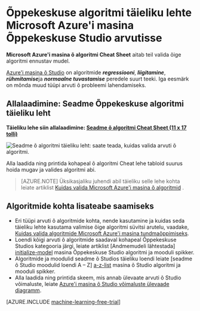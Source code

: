 <properties
    pageTitle="Õppekeskuse algoritmi täieliku lehe arvuti | Microsoft Azure'i"
    description="Õppekeskuse algoritmi täieliku lehe prinditava masina aitab teil valida õige algoritmi oma sõnastikupõhise mudeli Azure seadme Õppekeskuse Studios."
    keywords="algoritmi täieliku lehel täieliku leht, seadme õ algoritmi"
    services="machine-learning"
    documentationCenter=""
    authors="brohrer"
    manager="jhubbard"
    editor="cgronlun"/>

<tags
    ms.service="machine-learning"
    ms.workload="data-services"
    ms.tgt_pltfrm="na"
    ms.devlang="na"
    ms.topic="article"
    ms.date="08/09/2016"
    ms.author="brohrer;garye" />


# <a name="machine-learning-algorithm-cheat-sheet-for-microsoft-azure-machine-learning-studio"></a>Õppekeskuse algoritmi täieliku lehte Microsoft Azure'i masina Õppekeskuse Studio arvutisse

**Microsoft Azure'i masina õ algoritmi Cheat Sheet** aitab teil valida õige algoritmi ennustav mudel.

[Azure'i masina õ Studio](https://studio.azureml.net/) on algoritmide ***regressiooni***, ***liigitamine***, ***rühmitamise***ja ***normaalne tuvastamise*** peredele suurt teeki. Iga eesmärk on mõnda muud tüüpi arvuti õ probleemi lahendamiseks.


## <a name="download-machine-learning-algorithm-cheat-sheet"></a>Allalaadimine: Seadme Õppekeskuse algoritmi täieliku leht

**Täieliku lehe siin allalaadimine: [Seadme õ algoritmi Cheat Sheet (11 x 17 tolli)](http://download.microsoft.com/download/A/6/1/A613E11E-8F9C-424A-B99D-65344785C288/microsoft-machine-learning-algorithm-cheat-sheet-v6.pdf)**

![Seadme õ algoritmi täieliku leht: saate teada, kuidas valida arvuti õ algoritmi.][cheat-sheet]

[cheat-sheet]: ./media/machine-learning-algorithm-cheat-sheet/machine-learning-algorithm-cheat-sheet-small_v_0_6-01.png

Alla laadida ning printida kohapeal õ algoritmi Cheat lehe tabloid suurus hoida mugav ja valides algoritmi abi.

> [AZURE.NOTE] Üksikasjaliku juhendi abil täieliku selle lehe kohta leiate artiklist [Kuidas valida Microsoft Azure'i masina õ algoritmid](machine-learning-algorithm-choice.md) .

## <a name="more-help-with-algorithms"></a>Algoritmide kohta lisateabe saamiseks

* Eri tüüpi arvuti õ algoritmide kohta, nende kasutamine ja kuidas seda täieliku lehte kasutama valimise õige algoritmi süvitsi arutelu, vaadake, [Kuidas valida algoritmide Microsoft Azure'i masina tundmaõppimiseks](machine-learning-algorithm-choice.md).
* Loendi kõigi arvuti õ algoritmide saadaval kohapeal Õppekeskuse Studios kategooria järgi, leiate artiklist [Andmemudeli lähtestada] [ initialize-model] masina Õppekeskuse Studio algoritmi ja mooduli spikker.
* Algoritmide ja moodulid seadme õ Studios täieliku loendi leiate [seadme õ Studio moodulid loendi A – Z] [ a-z-list] masina õ Studio algoritmi ja mooduli spikker.
* Alla laadida ning printida skeem, mis annab ülevaate arvuti õ Studio võimaluste, leiate [Azure'i masina õ Studio võimaluste ülevaade diagramm](machine-learning-studio-overview-diagram.md).


[AZURE.INCLUDE [machine-learning-free-trial](../../includes/machine-learning-free-trial.md)]

<!-- This needs to be updated based on the new Choosing and Algorithm article

## Notes and terminology definitions for the machine learning algorithm cheat sheet

* The suggestions offered in this algorithm cheat sheet are approximate rules-of-thumb. Some can be bent, and some can be flagrantly violated. This is intended to suggest a starting point. Don’t be afraid run a head-to-head competition between several algorithms on your data. There is simply no substitute for understanding the principles of each algorithm and understanding the system that generated your data.

* Every machine learning algorithm has its own style or *inductive bias*. For a specific problem, several algorithms may be appropriate and one algorithm may be a better fit than others. But knowing which will be the best fit beforehand is not always possible. In cases like these, several algorithms are listed together in the cheat sheet. An appropriate strategy would be to try one algorithm, and if the results are not yet satisfactory, try the others. Here’s an example from the [Cortana Intelligence Gallery](http://gallery.cortanaintelligence.com/) of an experiment that tries several algorithms against the same data and compares the results: [Compare Multi-class Classifiers: Letter recognition](http://gallery.cortanaintelligence.com/Details/a635502fc98b402a890efe21cec65b92).

* There are three main categories of machine learning: **supervised learning**, **unsupervised learning**, and **reinforcement learning**.

  * In **supervised learning**, each data point is labeled or associated with a category or value of interest.  An example of a categorical label is assigning an image as either a ‘cat’ or a ‘dog’.  An example of a value label is the sale price associated with a used car. The goal of supervised learning is to study many labeled examples like these, and then to be able to make predictions about future data points - for example, to identify new photos with the correct animal or to assign accurate sale prices to other used cars. This is a popular and useful type of machine learning. All of the modules in Azure Machine Learning are supervised learning algorithms except for [K-Means Clustering][k-means-clustering].

  * In **unsupervised learning**, data points have no labels associated with them. Instead, the goal of an unsupervised learning algorithm is to organize the data in some way or to describe its structure. This can mean grouping it into clusters, as K-means does, or finding different ways of looking at complex data so that it appears simpler.

  * In **reinforcement learning**, the algorithm gets to choose an action in response to each data point. It is a common approach in robotics, where the set of sensor readings at one point in time is a data point, and the algorithm must choose the robot’s next action. It's also a natural fit for Internet of Things applications. The learning algorithm also receives a reward signal a short time later, indicating how good the decision was. Based on this, the algorithm modifies its strategy in order to achieve the highest reward. Currently there are no reinforcement learning algorithm modules in Azure ML.

* **Bayesian methods** make the assumption of statistically independent data points. This means that the unmodeled variability in one data point is uncorrelated with others, that is, it can’t be predicted. For example, if the data being recorded is the number of minutes until the next subway train arrives, two measurements taken a day apart are statistically independent. However, two measurements taken a minute apart are not statistically independent - the value of one is highly predictive of the value of the other.

* **Boosted decision tree regression** takes advantage of feature overlap or interaction among features. That means that, in any given data point, the value of one feature is somewhat predictive of the value of another. For example, in daily high/low temperature data, knowing the low temperature for the day allows you to make a reasonable guess at the high. The information contained in the two features is somewhat redundant.

* Classifying data into more than two categories can be done by either using an inherently multi-class classifier, or by combining a set of two-class classifiers into an **ensemble**. In the ensemble approach, there is a separate two-class classifier for each class - each one separates the data into two categories:  “this class” and “not this class.” Then these classifiers vote on the correct assignment of the data point. This is the operational principle behind [One-vs-All Multiclass][one-vs-all-multiclass].

* Several methods, including logistic regression and the Bayes point machine, assume **linear class boundaries**, that is, that the boundaries between classes are approximately straight lines (or hyperplanes in the more general case). Often this is a characteristic of the data that you don’t know until after you’ve tried to separate it, but it’s something that typically can be learned by visualizing beforehand. If the class boundaries look very irregular, stick with decision trees, decision jungles, support vector machines, or neural networks.

* Neural networks can be used with categorical variables by creating a **dummy variable** for each category and setting it to 1 in cases where the category applies, 0 where it doesn’t.

-->

<!-- This is how you can add a link to the image in HTML. Don't know how to do this in markdown.
<a href="http://download.microsoft.com/download/A/6/1/A613E11E-8F9C-424A-B99D-65344785C288/microsoft-machine-learning-algorithm-cheat-sheet.pdf">
<img src="C:\Users\garye\azure-content-pr\articles\media\machine-learning-algorithm-cheat-sheet\cheat-sheet-small.png">
</a>
-->

<!-- Module References -->
[a-z-list]: https://msdn.microsoft.com/library/azure/dn906033.aspx
[initialize-model]: https://msdn.microsoft.com/library/azure/0c67013c-bfbc-428b-87f3-f552d8dd41f6/
[k-means-clustering]: https://msdn.microsoft.com/library/azure/5049a09b-bd90-4c4e-9b46-7c87e3a36810/
[one-vs-all-multiclass]: https://msdn.microsoft.com/library/azure/7191efae-b4b1-4d03-a6f8-7205f87be664/
